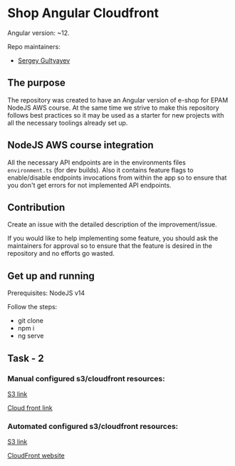 # Shop Angular Cloudfront

Angular version: ~12.

Repo maintainers:

- [Sergey Gultyayev](https://github.com/gultyaev)

## The purpose

The repository was created to have an Angular version of e-shop for EPAM NodeJS AWS course. At the same time we strive to make this repository follows best practices so it may be used as a starter for new projects with all the necessary toolings already set up.

## NodeJS AWS course integration

All the necessary API endpoints are in the environments files `environment.ts` (for dev builds). Also it contains feature flags to enable/disable endpoints invocations from within the app so to ensure that you don't get errors for not implemented API endpoints.

## Contribution

Create an issue with the detailed description of the improvement/issue.

If you would like to help implementing some feature, you should ask the maintainers for approval so to ensure that the feature is desired in the repository and no efforts go wasted.

## Get up and running

Prerequisites: NodeJS v14

Follow the steps:

- git clone
- npm i
- ng serve

## Task - 2

### Manual configured s3/cloudfront resources:

[S3 link](http://e-shop-app.s3-website-eu-west-1.amazonaws.com/)

[Cloud front link](https://d1taxiphm4h47w.cloudfront.net/)

### Automated configured s3/cloudfront resources:

[S3 link](http://e-shop-app-second.s3-website-us-east-1.amazonaws.com/)

[CloudFront website](https://dzpd8sa6fgkcp.cloudfront.net/)
